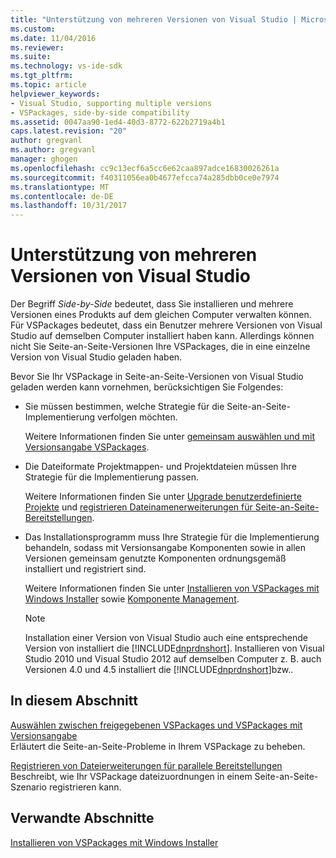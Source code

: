 ```yaml
---
title: "Unterstützung von mehreren Versionen von Visual Studio | Microsoft Docs"
ms.custom: 
ms.date: 11/04/2016
ms.reviewer: 
ms.suite: 
ms.technology: vs-ide-sdk
ms.tgt_pltfrm: 
ms.topic: article
helpviewer_keywords:
- Visual Studio, supporting multiple versions
- VSPackages, side-by-side compatibility
ms.assetid: 0047aa90-1ed4-40d3-8772-622b2719a4b1
caps.latest.revision: "20"
author: gregvanl
ms.author: gregvanl
manager: ghogen
ms.openlocfilehash: cc9c13ecf6a5cc6e62caa897adce16830026261a
ms.sourcegitcommit: f40311056ea0b4677efcca74a285dbb0ce0e7974
ms.translationtype: MT
ms.contentlocale: de-DE
ms.lasthandoff: 10/31/2017
---
```

# <a name="supporting-multiple-versions-of-visual-studio"></a>Unterstützung von mehreren Versionen von Visual Studio
Der Begriff *Side-by-Side* bedeutet, dass Sie installieren und mehrere Versionen eines Produkts auf dem gleichen Computer verwalten können. Für VSPackages bedeutet, dass ein Benutzer mehrere Versionen von Visual Studio auf demselben Computer installiert haben kann. Allerdings können nicht Sie Seite-an-Seite-Versionen Ihre VSPackages, die in eine einzelne Version von Visual Studio geladen haben.  
  
 Bevor Sie Ihr VSPackage in Seite-an-Seite-Versionen von Visual Studio geladen werden kann vornehmen, berücksichtigen Sie Folgendes:  
  
-   Sie müssen bestimmen, welche Strategie für die Seite-an-Seite-Implementierung verfolgen möchten.  
  
     Weitere Informationen finden Sie unter [gemeinsam auswählen und mit Versionsangabe VSPackages](../extensibility/choosing-between-shared-and-versioned-vspackages.md).  
  
-   Die Dateiformate Projektmappen- und Projektdateien müssen Ihre Strategie für die Implementierung passen.  
  
     Weitere Informationen finden Sie unter [Upgrade benutzerdefinierte Projekte](../extensibility/internals/upgrading-projects.md#upgrading-custom-projects) und [registrieren Dateinamenerweiterungen für Seite-an-Seite-Bereitstellungen](../extensibility/registering-file-name-extensions-for-side-by-side-deployments.md).  
  
-   Das Installationsprogramm muss Ihre Strategie für die Implementierung behandeln, sodass mit Versionsangabe Komponenten sowie in allen Versionen gemeinsam genutzte Komponenten ordnungsgemäß installiert und registriert sind.  
  
     Weitere Informationen finden Sie unter [Installieren von VSPackages mit Windows Installer](../extensibility/internals/installing-vspackages-with-windows-installer.md) sowie [Komponente Management](../extensibility/internals/component-management.md).  
  
    > [!NOTE]
    >  Installation einer Version von Visual Studio auch eine entsprechende Version von installiert die [!INCLUDE[dnprdnshort](../code-quality/includes/dnprdnshort_md.md)]. Installieren von Visual Studio 2010 und Visual Studio 2012 auf demselben Computer z. B. auch Versionen 4.0 und 4.5 installiert die [!INCLUDE[dnprdnshort](../code-quality/includes/dnprdnshort_md.md)]bzw..  
  
## <a name="in-this-section"></a>In diesem Abschnitt  
 [Auswählen zwischen freigegebenen VSPackages und VSPackages mit Versionsangabe](../extensibility/choosing-between-shared-and-versioned-vspackages.md)  
 Erläutert die Seite-an-Seite-Probleme in Ihrem VSPackage zu beheben.  
  
 [Registrieren von Dateierweiterungen für parallele Bereitstellungen](../extensibility/registering-file-name-extensions-for-side-by-side-deployments.md)  
 Beschreibt, wie Ihr VSPackage dateizuordnungen in einem Seite-an-Seite-Szenario registrieren kann.  
  
## <a name="related-sections"></a>Verwandte Abschnitte  
 [Installieren von VSPackages mit Windows Installer](../extensibility/internals/installing-vspackages-with-windows-installer.md)  
